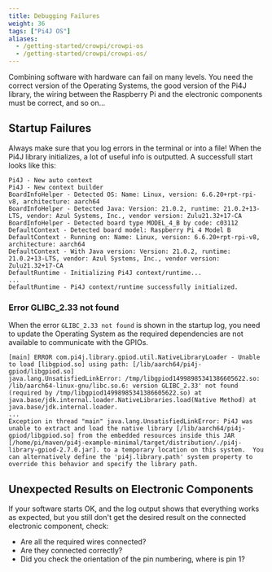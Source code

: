 ```yaml
---
title: Debugging Failures
weight: 36
tags: ["Pi4J OS"]
aliases:
  - /getting-started/crowpi/crowpi-os
  - /getting-started/crowpi/crowpi-os/
---
```


Combining software with hardware can fail on many levels. You need the correct version of the Operating Systems, the good version of the Pi4J library, the wiring between the Raspberry Pi and the electronic components must be correct, and so on...

## Startup Failures

Always make sure that you log errors in the terminal or into a file! When the Pi4J library initializes, a lot of useful info is outputted. A successfull start looks like this:

```
Pi4J - New auto context
Pi4J - New context builder
BoardInfoHelper - Detected OS: Name: Linux, version: 6.6.20+rpt-rpi-v8, architecture: aarch64
BoardInfoHelper - Detected Java: Version: 21.0.2, runtime: 21.0.2+13-LTS, vendor: Azul Systems, Inc., vendor version: Zulu21.32+17-CA
BoardInfoHelper - Detected board type MODEL_4_B by code: c03112
DefaultContext - Detected board model: Raspberry Pi 4 Model B
DefaultContext - Running on: Name: Linux, version: 6.6.20+rpt-rpi-v8, architecture: aarch64
DefaultContext - With Java version: Version: 21.0.2, runtime: 21.0.2+13-LTS, vendor: Azul Systems, Inc., vendor version: Zulu21.32+17-CA
DefaultRuntime - Initializing Pi4J context/runtime...
...
DefaultRuntime - Pi4J context/runtime successfully initialized.
```

### Error GLIBC_2.33 not found

When the error `GLIBC_2.33 not found` is shown in the startup log, you need to update the Operating System as the required dependencies are not available to communicate with the GPIOs.

```
[main] ERROR com.pi4j.library.gpiod.util.NativeLibraryLoader - Unable to load [libgpiod.so] using path: [/lib/aarch64/pi4j-gpiod/libgpiod.so]
java.lang.UnsatisfiedLinkError: /tmp/libgpiod14998985341386605622.so: /lib/aarch64-linux-gnu/libc.so.6: version GLIBC_2.33' not found (required by /tmp/libgpiod14998985341386605622.so) at java.base/jdk.internal.loader.NativeLibraries.load(Native Method) at java.base/jdk.internal.loader. 
... 
Exception in thread "main" java.lang.UnsatisfiedLinkError: Pi4J was unable to extract and load the native library [/lib/aarch64/pi4j-gpiod/libgpiod.so] from the embedded resources inside this JAR [/home/pi/maven/pi4j-example-minimal/target/distribution/./pi4j-library-gpiod-2.7.0.jar]. to a temporary location on this system.  You can alternatively define the 'pi4j.library.path' system property to override this behavior and specify the library path. 
```

## Unexpected Results on Electronic Components

If your software starts OK, and the log output shows that everything works as expected, but you still don't get the desired result on the connected electronic component, check:

* Are all the required wires connected?
* Are they connected correctly?
* Did you check the orientation of the pin numbering, where is pin 1?